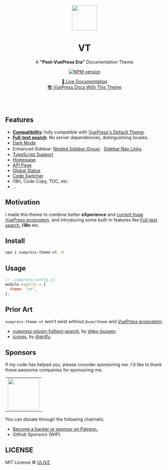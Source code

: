 <br>
<br>

<p align="center">
    <img width="80" src="https://github.com/ulivz/vt/raw/master/media/logo.svg">
    <br>
    <h1 align="center">VT</h1>
</p>

<p align="center">
  A <b>"Post-VuePress Era"</b> Documentation Theme<br>
</p>

<p align="center">
<a href="https://www.npmjs.com/package/vuepress-theme-vt"><img src="https://img.shields.io/npm/v/vuepress-theme-vt?color=c95f8b&amp;label=" alt="NPM version"></a></p>

<p align="center">
  <a target="_blank" href="https://vt.insx.dev">📖 Live Documentation</a><br>
  <a target="_blank" href="https://vuepress-docs.vercel.app/">📚 VuePress Docs With This Theme</a>
</p>

<br>
<br>

## Features

- [**Compatibility**](https://vt.insx.dev/guide/migration.html): fully compatible with [VuePress's Default Theme](https://vuepress.vuejs.org/theme/default-theme-config.html).
- [**Full-text search**](https://vt.insx.dev/guide/search.html): No server dependencies, distinguishing locales.
- [Dark Mode](https://vt.insx.dev/guide/dark-mode.html)
- Enhanced Sidebar: [Nested Sidebar Group](https://vt.insx.dev/guide/sidebar.html#nested-sidebar-group)、[Sidebar Nav Links](https://vt.insx.dev/guide/sidebar.html#sidebar-nav-links).
- [TypeScript Support](https://vt.insx.dev/guide/configuration.html)
- [Homepage](https://vt.insx.dev/guide/home.html)
- [API Page](https://vt.insx.dev/guide/api-page.html)
- [Global Status](https://vt.insx.dev/guide/status.html)
- [Code Switcher](https://vt.insx.dev/guide/code-switcher.html)
- i18n, Code Copy, TOC, etc.
- ...

## Motivation

I made this theme to combine better **eXperience** and [current huge VuePress ecosystem](https://github.com/vuepress/awesome-vuepress/), and introducing some built-in features like [Full-text search](https://vt.insx.dev/guide/search.html), **i18n** etc.


## Install

```bash
npm i vuepress-theme-vt -D
```

## Usage

```js
// .vuepress/config.js
module.exports = {
  theme: "vt",
};
```

## Prior Art

`vuepress-theme-vt` won't exist without `@vue/theme` and [VuePress ecosystem](https://github.com/vuepress/awesome-vuepress/):

- [vuepress-plugin-fulltext-search](https://github.com/leo-buneev/vuepress-plugin-fulltext-search), by [@leo-buneev](https://github.com/leo-buneev).
- [icones](https://icones.js.org/), by [@antfu](https://icones.js.org/).

## Sponsors

If my code has helped you, please consider sponsoring me. I'd like to thank these awesome companies for sponsoring me:

<table>
  <tbody>
    <tr>
      <td align="center" valign="middle">
        <a href="https://n8n.io/" target="_blank">
          <img width="100px" src="https://avatars.githubusercontent.com/u/45487711?s=200&v=4">
        </a>
      </td>
    </tr><tr></tr>
  </tbody>
</table>

You can donate through the following channels:

- [Become a backer or sponsor on Patreon.](https://www.patreon.com/ulivz).
- Github Sponsors (WIP).

## LICENSE

MIT License © [ULIVZ](https://github.com/ulivz)
